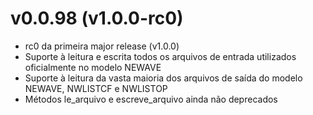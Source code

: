 # v0.0.98 (v1.0.0-rc0)

- rc0 da primeira major release (v1.0.0)
- Suporte à leitura e escrita todos os arquivos de entrada utilizados oficialmente no modelo NEWAVE
- Suporte à leitura da vasta maioria dos arquivos de saída do modelo NEWAVE, NWLISTCF e NWLISTOP
- Métodos le_arquivo e escreve_arquivo ainda não deprecados
